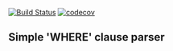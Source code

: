 [![Build Status](https://travis-ci.com/AndrewShukhtin/sqlser.svg?branch=main)](https://travis-ci.com/AndrewShukhtin/sqlser)
[![codecov](https://codecov.io/gh/AndrewShukhtin/sqlser/branch/main/graph/badge.svg?token=oYnG8T0Ccz)](https://codecov.io/gh/AndrewShukhtin/sqlser)

## Simple 'WHERE' clause parser